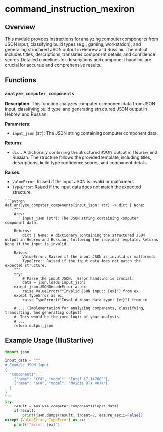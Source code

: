 # command_instruction_mexiron

## Overview

This module provides instructions for analyzing computer components from JSON input, classifying build types (e.g., gaming, workstation), and generating structured JSON output in Hebrew and Russian.  The output includes titles, descriptions, translated component details, and confidence scores.  Detailed guidelines for descriptions and component handling are crucial for accurate and comprehensive results.


## Functions

### `analyze_computer_components`

**Description**: This function analyzes computer component data from JSON input, classifying build type, and generating structured JSON output in Hebrew and Russian.

**Parameters**:

- `input_json` (str): The JSON string containing computer component data.


**Returns**:

- `dict`: A dictionary containing the structured JSON output in Hebrew and Russian.  The structure follows the provided template, including titles, descriptions, build type confidence scores, and component details.

**Raises**:

- `ValueError`: Raised if the input JSON is invalid or malformed.
- `TypeError`: Raised if the input data does not match the expected structure.


```
```python
def analyze_computer_components(input_json: str) -> dict | None:
    """
    Args:
        input_json (str): The JSON string containing computer component data.

    Returns:
        dict | None: A dictionary containing the structured JSON output in Hebrew and Russian, following the provided template. Returns None if the input is invalid.

    Raises:
        ValueError: Raised if the input JSON is invalid or malformed.
        TypeError: Raised if the input data does not match the expected structure.
    """
    try:
        # Parse the input JSON.  Error handling is crucial.
        data = json.loads(input_json)
    except json.JSONDecodeError as ex:
        raise ValueError(f"Invalid JSON input: {ex}") from ex
    except TypeError as ex:
        raise TypeError(f"Invalid input data type: {ex}") from ex

    # ... (Implementation for analyzing components, classifying, translating, and generating output)
    #  This would be the core logic of your analysis.
    # ...
    return output_json

```


##  Example Usage (IlluStartive)

```python
import json

input_data = """
# Example JSON Input
{
  "components": [
    {"name": "CPU", "model": "Intel i7-14700F"},
    {"name": "GPU", "model": "Nvidia RTX 4070"}
  ]
}
"""
try:
    result = analyze_computer_components(input_data)
    if result:
        print(json.dumps(result, indent=2, ensure_ascii=False))
except (ValueError, TypeError) as ex:
    print(f"Error: {ex}")

```


```
```